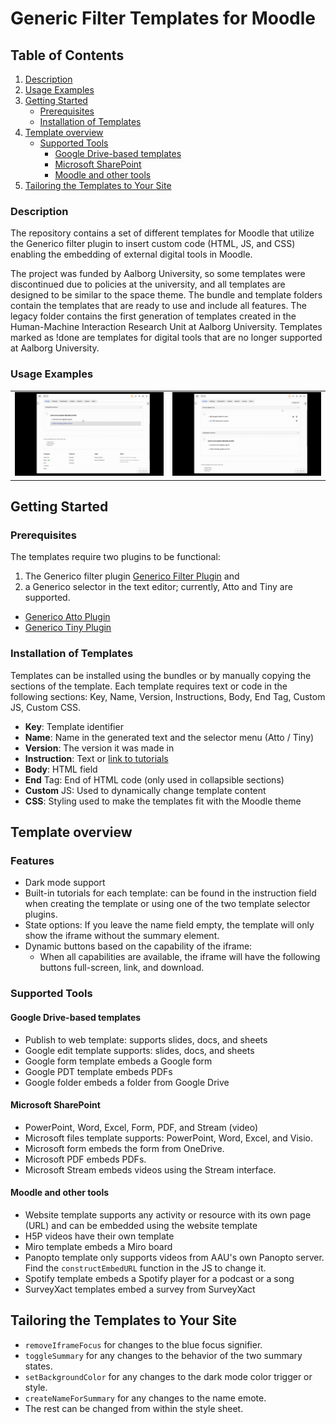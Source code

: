 # Generic Filter Templates for Moodle

## Table of Contents
1. [Description](#description)
2. [Usage Examples](#usage-examples)
3. [Getting Started](#getting-started)
   - [Prerequisites](#prerequisites)
   - [Installation of Templates](#installation-of-templates)
4. [Template overview](#template-overview)
   - [Supported Tools](#supported-tools)
     - [Google Drive-based templates](#google-drive-based-templates)
     - [Microsoft SharePoint](#microsoft-sharepoint)
     - [Moodle and other tools](#moodle-and-other-tools)
6. [Tailoring the Templates to Your Site](#tailoring-the-templates-to-your-site)


### Description
The repository contains a set of different templates for Moodle that utilize the Generico filter plugin to insert custom code (HTML, JS, and CSS) enabling the embedding of external digital tools in Moodle.

The project was funded by Aalborg University, so some templates were discontinued due to policies at the university, and all templates are designed to be similar to the space theme. The bundle and template folders contain the templates that are ready to use and include all features. The legacy folder contains the first generation of templates created in the Human-Machine Interaction Research Unit at Aalborg University. Templates marked as !done are templates for digital tools that are no longer supported at Aalborg University.

### Usage Examples
<table style="margin-left: auto; margin-right: auto; border: none;">
 <tr>
 <td style="text-align: center; border: none;"><img src="https://github.com/SteffenLehmann/Generico-Filter-Templates/blob/main/Media/ReadMe/Showcase.gif" style="max-width: 100%;"/></td>
 <td style="text-align: center; border: none;"><img src="https://github.com/SteffenLehmann/Generico-Filter-Templates/blob/main/Media/ReadMe/Showcase-2.gif" style="max-width: 100%;"/></td>
 </tr>
</table>





## Getting Started

### Prerequisites
The templates require two plugins to be functional: 
1. The Generico filter plugin 
[Generico Filter Plugin](https://moodle.org/plugins/filter_generico) and
2. a Generico selector in the text editor; currently, Atto and Tiny are supported.
  - [Generico Atto Plugin](https://moodle.org/plugins/atto_generico)
  - [Generico Tiny Plugin](https://moodle.org/plugins/tiny_generico)

### Installation of Templates
Templates can be installed using the bundles or by manually copying the sections of the template. Each template requires text or code in the following sections: Key, Name, Version, Instructions, Body, End Tag, Custom JS, Custom CSS.
- **Key**: Template identifier
- **Name**: Name in the generated text and the selector menu (Atto / Tiny)
- **Version**: The version it was made in
- **Instruction**: Text or [link to tutorials](https://github.com/SteffenLehmann/Generico-Filter-Templates/tree/main/Tutorials)
- **Body**: HTML field
- **End** Tag: End of HTML code (only used in collapsible sections)
- **Custom** JS: Used to dynamically change template content
- **CSS**: Styling used to make the templates fit with the Moodle theme

## Template overview
### Features
- Dark mode support
- Built-in tutorials for each template: can be found in the instruction field when creating the template or using one of the two template selector plugins.
- State options: If you leave the name field empty, the template will only show the iframe without the summary element.
- Dynamic buttons based on the capability of the iframe:
   -  When all capabilities are available, the iframe will have the following buttons full-screen, link, and download. 

### Supported Tools

#### Google Drive-based templates
- Publish to web template: supports slides, docs, and sheets
- Google edit template supports: slides, docs, and sheets
- Google form template embeds a Google form
- Google PDT template embeds PDFs
- Google folder embeds a folder from Google Drive

#### Microsoft SharePoint
- PowerPoint, Word, Excel, Form, PDF, and Stream (video)
- Microsoft files template supports: PowerPoint, Word, Excel, and Visio.
- Microsoft form embeds the form from OneDrive.
- Microsoft PDF embeds PDFs.
- Microsoft Stream embeds videos using the Stream interface.

#### Moodle and other tools
- Website template supports any activity or resource with its own page (URL) and can be embedded using the website template
- H5P videos have their own template
- Miro template embeds a Miro board
- Panopto template only supports videos from AAU's own Panopto server. Find the `constructEmbedURL` function in the JS to change it.
- Spotify template embeds a Spotify player for a podcast or a song
- SurveyXact templates embed a survey from SurveyXact

## Tailoring the Templates to Your Site
- `removeIframeFocus` for changes to the blue focus signifier.
- `toggleSummary` for any changes to the behavior of the two summary states.
- `setBackgroundColor` for any changes to the dark mode color trigger or style.
- `createNameForSummary` for any changes to the name emote.
- The rest can be changed from within the style sheet.
